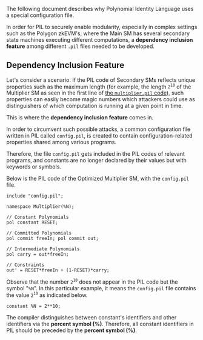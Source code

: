 The following document describes why Polynomial Identity Language uses a special configuration file.

In order for PIL to securely enable modularity, especially in complex settings such as the Polygon zkEVM's, where the Main SM has several secondary state machines executing different computations, a **dependency inclusion feature** among different `.pil` files needed to be developed.

## Dependency Inclusion Feature

Let's consider a scenario. If the PIL code of Secondary SMs reflects unique properties such as the maximum length (for example, the length $\mathtt{2^{10}}$ of the Multiplier SM as seen in the first line of [the `multiplier.pil` code](compiling-using-pilcom.md)), such properties can easily become magic numbers which attackers could use as distinguishers of which computation is running at a given point in time.

This is where the **dependency inclusion feature** comes in.

In order to circumvent such possible attacks, a common configuration file written in PIL called `config.pil`, is created to contain configuration-related properties shared among various programs.

Therefore, the file `config.pil` gets included in the PIL codes of relevant programs, and constants are no longer declared by their values but with keywords or symbols.

Below is the PIL code of the Optimized Multiplier SM, with the `config.pil` file.

```
include "config.pil"; 

namespace Multiplier(%N);

// Constant Polynomials
pol constant RESET;

// Committed Polynomials
pol commit freeIn; pol commit out;

// Intermediate Polynomials
pol carry = out*freeIn; 

// Constraints
out' = RESET*freeIn + (1-RESET)*carry;
```

Observe that the number $\mathtt{2^{10}}$ does not appear in the PIL code but the symbol "$\texttt{\%N}$". In this particular example, it means the `config.pil` file contains the value $\mathtt{2^{10}}$ as indicated below.

```
constant %N = 2**10;
```

The compiler distinguishes between constant's identifiers and other identifiers via the **percent symbol (%)**. Therefore, all constant identifiers in PIL should be preceded by the **percent symbol (%)**.
